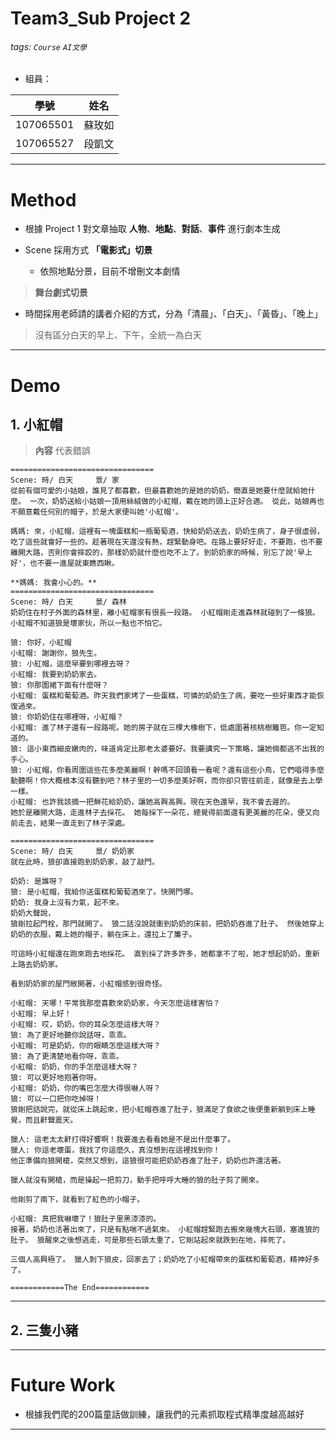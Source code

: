 Team3_Sub Project 2
===

###### tags: `Course` `AI文學`

* 組員：

| 學號 | 姓名 |
| :--------: | :--------: |
| 107065501     | 蘇玫如     | 
| 107065527     | 段凱文     | 


---
# Method

* 根據 Project 1 對文章抽取 **人物**、**地點**、**對話**、**事件** 進行劇本生成
* Scene 採用方式 **「電影式」切景** 

    - 依照地點分景，目前不增刪文本劇情

> **舞台劇式切景**

* 時間採用老師請的講者介紹的方式，分為「清晨」、「白天」、「黃昏」、「晚上」
> 沒有區分白天的早上、下午，全統一為白天



---
# Demo

## 1. 小紅帽

> **內容** 代表錯誤

```
================================
Scene: 時/ 白天     景/ 家
從前有個可愛的小姑娘，誰見了都喜歡，但最喜歡她的是她的奶奶，簡直是她要什麼就給她什麼。 一次，奶奶送給小姑娘一頂用絲絨做的小紅帽，戴在她的頭上正好合適。 從此，姑娘再也不願意戴任何別的帽子，於是大家便叫她'小紅帽'。

媽媽: 來，小紅帽，這裡有一塊蛋糕和一瓶葡萄酒，快給奶奶送去，奶奶生病了，身子很虛弱，吃了這些就會好一些的。趁著現在天還沒有熱，趕緊動身吧。在路上要好好走，不要跑，也不要離開大路，否則你會摔跤的，那樣奶奶就什麼也吃不上了。到奶奶家的時候，別忘了說'早上好'，也不要一進屋就東瞧西瞅。

**媽媽: 我會小心的。**
================================
Scene: 時/ 白天     景/ 森林
奶奶住在村子外面的森林里，離小紅帽家有很長一段路。 小紅帽剛走進森林就碰到了一條狼。 小紅帽不知道狼是壞家伙，所以一點也不怕它。

狼: 你好，小紅帽
小紅帽: 謝謝你，狼先生。
狼: 小紅帽，這麼早要到哪裡去呀？
小紅帽: 我要到奶奶家去。
狼: 你那圍裙下面有什麼呀？
小紅帽: 蛋糕和葡萄酒。昨天我們家烤了一些蛋糕，可憐的奶奶生了病，要吃一些好東西才能恢復過來。
狼: 你奶奶住在哪裡呀，小紅帽？
小紅帽: 進了林子還有一段路呢。她的房子就在三棵大橡樹下，低處圍著核桃樹籬笆。你一定知道的。
狼: 這小東西細皮嫩肉的，味道肯定比那老太婆要好。我要講究一下策略，讓她倆都逃不出我的手心。
狼: 小紅帽，你看周圍這些花多麼美麗啊！幹嗎不回頭看一看呢？還有這些小鳥，它們唱得多麼動聽啊！你大概根本沒有聽到吧？林子里的一切多麼美好啊，而你卻只管往前走，就像是去上學一樣。
小紅帽: 也許我該摘一把鮮花給奶奶，讓她高興高興。現在天色還早，我不會去遲的。
她於是離開大路，走進林子去採花。 她每採下一朵花，總覺得前面還有更美麗的花朵，便又向前走去，結果一直走到了林子深處。

================================
Scene: 時/ 白天     景/ 奶奶家
就在此時，狼卻直接跑到奶奶家，敲了敲門。

奶奶: 是誰呀？
狼: 是小紅帽，我給你送蛋糕和葡萄酒來了。快開門哪。
奶奶: 我身上沒有力氣，起不來。
奶奶大聲說，
狼剛拉起門栓，那門就開了。 狼二話沒說就衝到奶奶的床前，把奶奶吞進了肚子。 然後她穿上奶奶的衣服，戴上她的帽子，躺在床上，還拉上了簾子。

可這時小紅帽還在跑來跑去地採花。 直到採了許多許多，她都拿不了啦，她才想起奶奶，重新上路去奶奶家。

看到奶奶家的屋門敞開著，小紅帽感到很奇怪。 

小紅帽: 天哪！平常我那麼喜歡來奶奶家，今天怎麼這樣害怕？
小紅帽: 早上好！
小紅帽: 哎，奶奶，你的耳朵怎麼這樣大呀？
狼: 為了更好地聽你說話呀，乖乖。
小紅帽: 可是奶奶，你的眼睛怎麼這樣大呀？
狼: 為了更清楚地看你呀，乖乖。
小紅帽: 奶奶，你的手怎麼這樣大呀？
狼: 可以更好地抱著你呀。
小紅帽: 奶奶，你的嘴巴怎麼大得很嚇人呀？
狼: 可以一口把你吃掉呀！
狼剛把話說完，就從床上跳起來，把小紅帽吞進了肚子，狼滿足了食欲之後便重新躺到床上睡覺，而且鼾聲震天。 

獵人: 這老太太鼾打得好響啊！我要進去看看她是不是出什麼事了。
獵人: 你這老壞蛋，我找了你這麼久，真沒想到在這裡找到你！
他正準備向狼開槍，突然又想到，這狼很可能把奶奶吞進了肚子，奶奶也許還活著。 

獵人就沒有開槍，而是操起一把剪刀，動手把呼呼大睡的狼的肚子剪了開來。 

他剛剪了兩下，就看到了紅色的小帽子。 

小紅帽: 真把我嚇壞了！狼肚子里黑漆漆的。
接著，奶奶也活著出來了，只是有點喘不過氣來。 小紅帽趕緊跑去搬來幾塊大石頭，塞進狼的肚子。 狼醒來之後想逃走，可是那些石頭太重了，它剛站起來就跌到在地，摔死了。

三個人高興極了。 獵人剝下狼皮，回家去了；奶奶吃了小紅帽帶來的蛋糕和葡萄酒，精神好多了。

============The End============
```


---
## 2. 三隻小豬




---
# Future Work
* 根據我們爬的200篇童話做訓練，讓我們的元素抓取程式精準度越高越好


---
